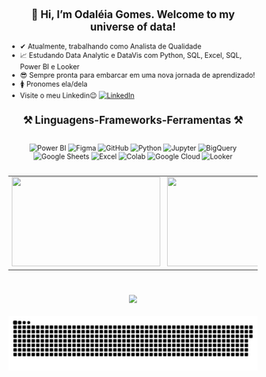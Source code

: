 <h2 align="center" >👋 Hi, I’m Odaléia Gomes. Welcome to my universe of data!</h2>

* ✔  Atualmente, trabalhando como Analista de Qualidade
* 📈 Estudando Data Analytic e DataVis com Python, SQL, Excel, SQL, Power BI e Looker
* 😎 Sempre pronta para embarcar em uma nova jornada de aprendizado!
* 🚺 Pronomes ela/dela
* Visite o meu Linkedin😉 <a href="https://www.linkedin.com/in/odaléia">
    <img src="https://img.shields.io/badge/LinkedIn-Profile-blue" alt="LinkedIn">
  </a>
</p>

  </div>

<h2 align="center" >⚒️ Linguagens-Frameworks-Ferramentas ⚒️</h2>

<br>
  
<div align="center">
  <!-- Power BI -->
  <img src="https://img.shields.io/badge/-PowerBI-F2C811?style=flat&logo=Power-BI&logoColor=white" alt="Power BI"/>
  <!-- Figma -->
  <img src="https://img.shields.io/badge/-Figma-0ACF83?style=flat&logo=figma&logoColor=white" alt="Figma"/>
  <!-- GitHub -->
  <img src="https://img.shields.io/badge/-GitHub-181717?style=flat&logo=github&logoColor=white" alt="GitHub"/>
  <!-- Python -->
  <img src="https://img.shields.io/badge/-Python-3776AB?style=flat&logo=python&logoColor=white" alt="Python"/>
  <!-- Jupyter -->
  <img src="https://img.shields.io/badge/-Jupyter-F37626?style=flat&logo=jupyter&logoColor=white" alt="Jupyter"/>
  <!-- BigQuery -->
  <img src="https://img.shields.io/badge/-BigQuery-4285F4?style=flat&logo=google-cloud&logoColor=white" alt="BigQuery"/>
  <!-- Google Sheets -->
  <img src="https://img.shields.io/badge/-Google_Sheets-34A853?style=flat&logo=google-sheets&logoColor=white" alt="Google Sheets"/>
  <!-- Excel -->
  <img src="https://img.shields.io/badge/-Excel-217346?style=flat&logo=microsoft-excel&logoColor=white" alt="Excel"/>
  <!-- Colab -->
  <img src="https://img.shields.io/badge/-Colab-F9AB00?style=flat&logo=googlecolab&color=525252&logoColor=white" alt="Colab"/>
  <!-- Google Cloud -->
  <img src="https://img.shields.io/badge/-Google_Cloud-4285F4?style=flat&logo=google-cloud&logoColor=white" alt="Google Cloud"/>
  <!-- Looker -->
  <img src="https://img.shields.io/badge/-Looker-4285F4?style=flat&logo=looker&logoColor=white" alt="Looker"/>
</div>

<br>

<div align="center">
  <table>
    <tr>
      <td><a href="https://github.com/Odaleia22"><img height="180em" width="300em" src="https://github-readme-stats.vercel.app/api?username=Odaleia22&show_icons=true&theme=cobalt&hide_border=true&include_all_commits=true&count_private=true" /></a></td>
      <td><a href="https://github.com/Odaleia22"><img height="180em" width="300em" src="https://github-readme-stats.vercel.app/api/top-langs/?username=Odaleia22&theme=cobalt&hide_border=true&layout=compact&langs_count=8" /></a></td>
    </tr>
  </table>
  

<h1 align="center">
  <img src="https://readme-typing-svg.herokuapp.com/?font=Righteous&size=35&center=true&vCenter=true&width=500&height=70&duration=4000&color=6a0dad&lines=Obrigada+pela+atenção!;" />
</h1>

<p align="center">
  <img src="https://github.com/Odaleia22/Odaleia22/blob/output/github-contribution-grid-snake.svg" alt="snake gif"/>
</p>
